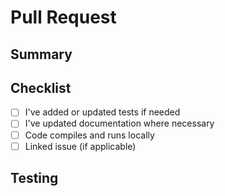 # Pull Request

## Summary
<!-- Describe the purpose of this PR and what it changes -->

## Checklist
- [ ] I've added or updated tests if needed
- [ ] I've updated documentation where necessary
- [ ] Code compiles and runs locally
- [ ] Linked issue (if applicable)

## Testing
<!-- Describe how you tested your changes or link to test plan -->
